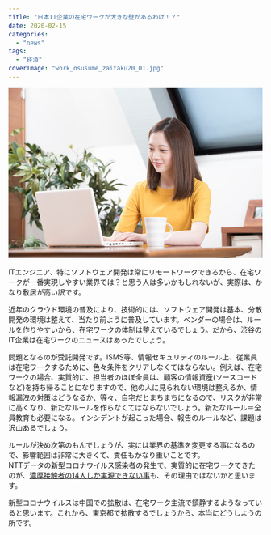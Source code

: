 ```yaml
---
title: "日本IT企業の在宅ワークが大きな壁があるわけ！？"
date: 2020-02-15
categories: 
  - "news"
tags: 
  - "経済"
coverImage: "work_osusume_zaitaku20_01.jpg"
---
```


![](images/work_osusume_zaitaku20_01.jpg)

ITエンジニア、特にソフトウェア開発は常にリモートワークできるから、在宅ワークが一番実現しやすい業界では？と思う人は多いかもしれないが、実際は、かなり敷居が高い訳です。

近年のクラウド環境の普及により、技術的には、ソフトウェア開発は基本、分散開発の環境は整えて、当たり前ように普及しています。ベンダーの場合は、ルールを作りやすいから、在宅ワークの体制は整えているでしょう。だから、渋谷のIT企業は在宅ワークのニュースはあったでしょう。

問題となるのが受託開発です。ISMS等、情報セキュリティのルール上、従業員は在宅ワークするために、色々条件をクリアしなくてはならない。例えば、在宅ワークの場合、実質的に、担当者のほぼ全員は、顧客の情報資産(ソースコードなど)を持ち帰ることになりますので、他の人に見られない環境は整えるか、情報漏洩の対策はどうなるか、等々、自宅だとまちまちになるので、リスクが非常に高くなり、新たなルールを作らなくてはならないでしょう。新たなルール＝全員教育も必要になる。インシデントが起こった場合、報告のルールなど、課題は沢山あるでしょう。

ルールが決め次第のもんでしょうが、実には業界の基準を変更する事になるので、影響範囲は非常に大きくて、責任もかなり重いことです。  
NTTデータの新型コロナウイルス感染者の発生で、実質的に在宅ワークできたのが、[濃厚接触者の14人しか実現できない事](https://www.nttdata.com/jp/ja/news/information/2020/021400/)も、その理由ではないかと思います。

新型コロナウイルスは中国での拡散は、在宅ワーク主流で鎮静するようなっていると思います。これから、東京都で拡散するでしょうから、本当にどうしようの所です。
